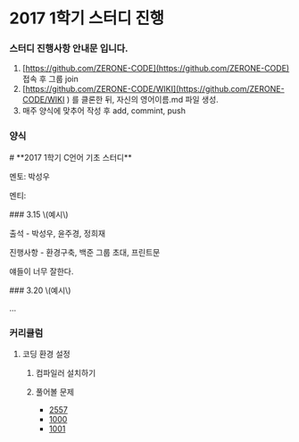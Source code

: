# 2017 1학기 스터디 진행

### 스터디 진행사항 안내문 입니다.

1. [https://github.com/ZERONE-CODE](https://github.com/ZERONE-CODE) 접속 후 그룹 join
2. [https://github.com/ZERONE-CODE/WIKI](https://github.com/ZERONE-CODE/WIKI ) 를 클론한 뒤, 자신의 영어이름.md 파일 생성.
3. 매주  양식에 맞추어 작성 후 add, commint, push



### 양식

\# \*\*2017 1학기 C언어 기초 스터디\*\*

멘토: 박성우

멘티:

\#\#\# 3.15 \\(예시\\)

출석 - 박성우, 윤주경, 정희재

진행사항 - 환경구축, 백준 그룹 초대, 프린트문

얘들이 너무 잘한다.

\#\#\# 3.20 \\(예시\\)

...



### 커리큘럼

1. 코딩 환경 설정

   1. 컴파일러 설치하기

   2. 풀어볼 문제

      * [2557](http://www.acmicpc.net/problem/2557)
      * [1000](http://www.acmicpc.net/problem/1000/)
      * [1001](http://www.acmicpc.net/problem/1001/)



